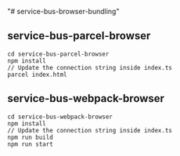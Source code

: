 "# service-bus-browser-bundling"

## service-bus-parcel-browser

```
cd service-bus-parcel-browser
npm install
// Update the connection string inside index.ts
parcel index.html
```

## service-bus-webpack-browser

```
cd service-bus-webpack-browser
npm install
// Update the connection string inside index.ts
npm run build
npm run start
```
